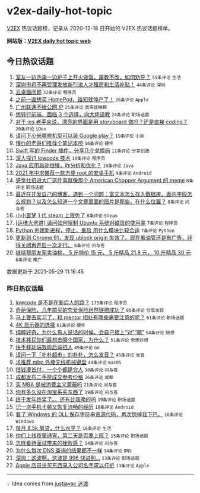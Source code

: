 # v2ex-daily-hot-topic

[V2EX](https://www.v2ex.com/) 热议话题榜，记录从 2020-12-18 日开始的 V2EX 热议话题榜单。

**网站版：[V2EX daily hot topic web](https://boojack.github.io/v2ex-daily-hot-topic-web/)**

## 今日热议话题

<!-- TODAY BEGIN -->

1. [室友一边洗澡一边炉子上开火做饭，屡教不改，如何劝导？](https://www.v2ex.com/t/779956) `59条评论` `生活`
1. [深圳市将不再受理发放新引进人才租房和生活补贴！](https://www.v2ex.com/t/779957) `44条评论` `深圳`
1. [云桌面问题](https://www.v2ex.com/t/779978) `32条评论` `程序员`
1. [之前一直想买 HomePod，谁知就停产了！](https://www.v2ex.com/t/779973) `26条评论` `Apple`
1. [广州联通不给公网 IP](https://www.v2ex.com/t/779995) `25条评论` `宽带症候群`
1. [想转行前端，面临 3 个选择，向大佬请教](https://www.v2ex.com/t/779994) `24条评论` `职场话题`
1. [对于 ios 老手来说，漂亮的界面是用 storyboard 做吗？还是直接 coding？](https://www.v2ex.com/t/780009) `20条评论` `iDev`
1. [请问下小米哪些机型可以装 Google play？](https://www.v2ex.com/t/780014) `19条评论` `小米`
1. [懂行的老哥们推荐个笔记本呗](https://www.v2ex.com/t/780043) `16条评论` `硬件`
1. [Swift 写的 Finder 插件，分享几个兑换码](https://www.v2ex.com/t/779984) `11条评论` `分享创造`
1. [深入探讨 lowcode 技术](https://www.v2ex.com/t/780005) `10条评论` `程序员`
1. [Java 应用启动很慢，咋分析和优化？](https://www.v2ex.com/t/779969) `10条评论` `Java`
1. [2021 年中求推荐一款方便 root 的安卓手机](https://www.v2ex.com/t/780027) `9条评论` `Android`
1. [感觉社招进大厂这件事就像那个 American Chopper Argument 的 meme](https://www.v2ex.com/t/780015) `8条评论` `职场话题`
1. [最近在开发自己的博客，遇到一个问题：富文本怎么存入数据库，表内字段怎么规划？以及怎么知道一个文章里面的图片是那些，在什么位置？](https://www.v2ex.com/t/779993) `8条评论` `问与答`
1. [小小噩梦 1 代 steam 上限免了](https://www.v2ex.com/t/779960) `8条评论` `Steam`
1. [[运维大佬进] 请问如何限制 Ubuntu 系统对磁盘的使用率](https://www.v2ex.com/t/780031) `7条评论` `程序员`
1. [Python 创建新进程，停止、重启 用什么模块比较合适](https://www.v2ex.com/t/779958) `7条评论` `Python`
1. [更新到 Chrome 91，发现 ublock origin 失效了。现在看油管还是有广告，非得关闭再开启一次才行。](https://www.v2ex.com/t/779976) `6条评论` `问与答`
1. [继续帮朋友家卖油桃， 5 斤特价 15 元， 5 斤精品 21.8 元， 10 斤精品 30 元](https://www.v2ex.com/t/779962) `6条评论` `推广`

数据更新于 2021-05-29 11:16:45

<!-- TODAY END -->

### 昨日热议话题

<!-- YESTERDAY BEGIN -->

1. [lowcode 是不是在断后人的路？](https://www.v2ex.com/t/779797) `173条评论` `程序员`
1. [奇葩保险，几年前买的恋爱保险居然理赔成功了](https://www.v2ex.com/t/779805) `85条评论` `分享发现`
1. [马上要去实习了，和 mentor 相处有哪些需要注意的呢？](https://www.v2ex.com/t/779707) `61条评论` `职场话题`
1. [4K 显示器的选择](https://www.v2ex.com/t/779716) `61条评论` `硬件`
1. [纯粹好奇，为什么有人说话的时候，会自己接上“对”“嗯”](https://www.v2ex.com/t/779733) `54条评论` `随想`
1. [技术移民你们最想去哪个国家，为什么？](https://www.v2ex.com/t/779841) `51条评论` `奇思妙想`
1. [快手移动端效能后端招人](https://www.v2ex.com/t/779777) `49条评论` `Go`
1. [请问一下「朴朴超市」的朴朴，怎么发音？](https://www.v2ex.com/t/779730) `45条评论` `发音`
1. [求推荐 mbp 外接无线机械键盘](https://www.v2ex.com/t/779720) `44条评论` `macOS`
1. [借钱凑首付，一个个都是穷人](https://www.v2ex.com/t/779723) `38条评论` `问与答`
1. [成都发布二手房成交参考价格](https://www.v2ex.com/t/779838) `26条评论` `成都`
1. [买 MBA 是被消费主义蒙蔽吗](https://www.v2ex.com/t/779846) `21条评论` `问与答`
1. [你有多久没在淘宝系买东西了](https://www.v2ex.com/t/779882) `19条评论` `问与答`
1. [终于发年终奖了。。还有比我晚的吗](https://www.v2ex.com/t/779850) `19条评论` `职场话题`
1. [记一次手机卡顿又恢复流畅的经历](https://www.v2ex.com/t/779766) `18条评论` `Android`
1. [看了 Windows 的 DLL 保存字符串资源代码，再次惊掉我下巴。](https://www.v2ex.com/t/779947) `16条评论` `Windows`
1. [每月 8.5k 房贷，什么水平？](https://www.v2ex.com/t/779893) `16条评论` `生活`
1. [你们上线夜里通宵，第二天是否要上班？](https://www.v2ex.com/t/779820) `15条评论` `职场话题`
1. [怎样看待面试带来的挫败感？](https://www.v2ex.com/t/779910) `14条评论` `问与答`
1. [为什么每次 DNS 查询的结果都不一样](https://www.v2ex.com/t/779829) `14条评论` `DNS`
1. [深圳：这波啊，这波是 996 快进到...](https://www.v2ex.com/t/779923) `13条评论` `职场话题`
1. [Apple 店员说买东西录入公司名字可以打折](https://www.v2ex.com/t/779867) `13条评论` `Apple`

<!-- YESTERDAY END -->

---

💡 Idea comes from [justjavac 迷渡](https://github.com/justjavac/)
